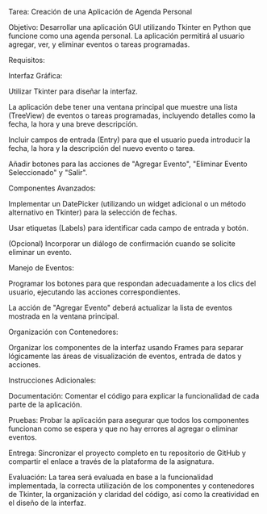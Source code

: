 Tarea: Creación de una Aplicación de Agenda Personal

Objetivo: Desarrollar una aplicación GUI utilizando Tkinter en Python que funcione como una agenda personal. La aplicación permitirá al usuario agregar, ver, y eliminar eventos o tareas programadas.

Requisitos:

Interfaz Gráfica:

Utilizar Tkinter para diseñar la interfaz.

La aplicación debe tener una ventana principal que muestre una lista (TreeView) de eventos o tareas programadas, incluyendo detalles como la fecha, la hora y una breve descripción.

Incluir campos de entrada (Entry) para que el usuario pueda introducir la fecha, la hora y la descripción del nuevo evento o tarea.

Añadir botones para las acciones de "Agregar Evento", "Eliminar Evento Seleccionado" y "Salir".

Componentes Avanzados:

Implementar un DatePicker (utilizando un widget adicional o un método alternativo en Tkinter) para la selección de fechas.

Usar etiquetas (Labels) para identificar cada campo de entrada y botón.

(Opcional) Incorporar un diálogo de confirmación cuando se solicite eliminar un evento.

Manejo de Eventos:

Programar los botones para que respondan adecuadamente a los clics del usuario, ejecutando las acciones correspondientes.

La acción de "Agregar Evento" deberá actualizar la lista de eventos mostrada en la ventana principal.

Organización con Contenedores:

Organizar los componentes de la interfaz usando Frames para separar lógicamente las áreas de visualización de eventos, entrada de datos y acciones.

Instrucciones Adicionales:

Documentación: Comentar el código para explicar la funcionalidad de cada parte de la aplicación.

Pruebas: Probar la aplicación para asegurar que todos los componentes funcionan como se espera y que no hay errores al agregar o eliminar eventos.

Entrega: Sincronizar el proyecto completo en tu repositorio de GitHub y compartir el enlace a través de la plataforma de la asignatura.

Evaluación: La tarea será evaluada en base a la funcionalidad implementada, la correcta utilización de los componentes y contenedores de Tkinter, la organización y claridad del código, así como la creatividad en el diseño de la interfaz.